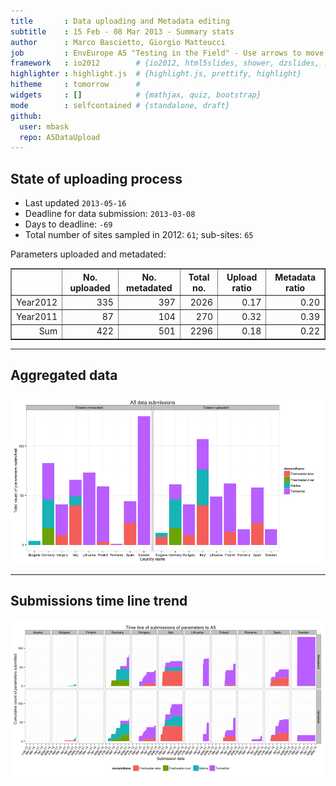 ```yaml
---
title       : Data uploading and Metadata editing
subtitle    : 15 Feb - 08 Mar 2013 - Summary stats
author      : Marco Bascietto, Giorgio Matteucci
job         : EnvEurope A5 "Testing in the Field" - Use arrows to move between slides
framework   : io2012        # {io2012, html5slides, shower, dzslides, ...}
highlighter : highlight.js  # {highlight.js, prettify, highlight}
hitheme     : tomorrow      # 
widgets     : []            # {mathjax, quiz, bootstrap}
mode        : selfcontained # {standalone, draft}
github:
  user: mbask
  repo: A5DataUpload
---
```













## State of uploading process

* Last updated ``2013-05-16``
* Deadline for data submission: `2013-03-08`
* Days to deadline: ``-69``
* Total number of sites sampled in 2012: ``61``; sub-sites: ``65``

Parameters uploaded and metadated:
<!-- html table generated in R 3.0.0 by xtable 1.7-1 package -->
<!-- Thu May 16 22:51:19 2013 -->
<TABLE border=1>
<TR> <TH>  </TH> <TH> No. uploaded </TH> <TH> No. metadated </TH> <TH> Total no. </TH> <TH> Upload ratio </TH> <TH> Metadata ratio </TH>  </TR>
  <TR> <TD align="right"> Year2012 </TD> <TD align="right"> 335 </TD> <TD align="right"> 397 </TD> <TD align="right"> 2026 </TD> <TD align="right"> 0.17 </TD> <TD align="right"> 0.20 </TD> </TR>
  <TR> <TD align="right"> Year2011 </TD> <TD align="right">  87 </TD> <TD align="right"> 104 </TD> <TD align="right"> 270 </TD> <TD align="right"> 0.32 </TD> <TD align="right"> 0.39 </TD> </TR>
  <TR> <TD align="right"> Sum </TD> <TD align="right"> 422 </TD> <TD align="right"> 501 </TD> <TD align="right"> 2296 </TD> <TD align="right"> 0.18 </TD> <TD align="right"> 0.22 </TD> </TR>
   </TABLE>





---

## Aggregated data

![plot of chunk aggrDataByDomain](figure/A5DAMU-1aggrDataByDomain.png) 


---

## Submissions time line trend
 

![plot of chunk timeLineChart](figure/A5DAMU-1timeLineChart.png) 







